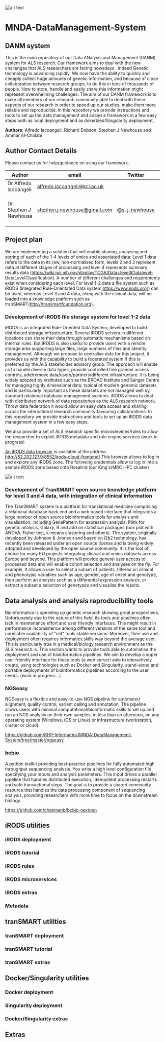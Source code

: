 ![alt text](https://github.com/KHP-Informatics/MNDA-DataManagement-System/blob/master/danm_logo.001.jpeg)

# MNDA-DataManagement-System

## DANM system

This is the main repository of our Data ANalysis and Management (DANM) system for ALS research. Our framework aims to deal with the new challenges that ALS researchers are facing nowadays . Indeed Genetic technology is advancing rapidly. We now have the ability to quickly and cheaply collect huge amounts of genetic information, and because of close collaboration between research groups, to do this in tens of thousands of people. How to store, handle and easily share this information might represent overwhelming challenges. The aim of our DANM framework is to make all members of our research community able to deal with these aspects of our research in order to speed up our studies, make them more reliable and reproducible.
In this repository we provide instructions and tools to set up the data management and analysis framework in a few easy steps both as local deployment and as dokerized/Singularity deployment. 

**Authors:** Alfredo Iacoangeli, Richard Dobson, Stephen J Newhouse and Ammar Al-Chalabi

## Author Contact Details

Please contact us for help/guidance on using our framework.

|Author|email|Twitter| LinkedIn|
|----|----|----|----|
|Dr Alfredo Iacoangeli| <alfredo.iacoangeli@kcl.ac.uk>| 
|Dr Stephen J Newhouse| <stephen.j.newhouse@gmail.com>| [@s_j_newhouse](https://twitter.com/s_j_newhouse?lang=en)| View Steve's profile on [LinkedIn](http://uk.linkedin.com/pub/dr-stephen-newhouse/29/89a/11a)|

## Project plan

We are implementing a solution that will enable sharing, analysing and storing of each of the 1-4 levels of omics and associated data: Level 1 data refers to the data in its raw, non-normalised form, levels 2 and 3 represent data at different stages of processing and level 4 represents summary results data (https://wiki.nci.nih.gov/display/TCGA/Data+level#Datalevel- DataLevelClassification).
A number of different challenges and requirements exist when considering each level. For level 1-2 data a file system such as iRODS (Integrated Rule-Orientated Data system,https://www.irods.org/) can be used, whereas Level 3 and 4 data, along with the clinical data, will be loaded into a knowledge platform such as tranSMART(http://transmartfoundation.org). 

### Development of iRODS file storage system for level 1-2 data

iRODS is an integrated Rule-Oriented Data System, developed to build distributed storage infrastructure. Several iRODS servers in different locations can share their data through automatic mechanisms based on internal rules. But iRODS is also useful to provide users with a remote storage area supporting large files, large numbers of files and identity management. Although we propose to centralise data for this project, it provides us with the capability to build a federated system if this is preferred by the ALS stakeholder advisory group. The approach will enable us to handle diverse data types, provide controlled fine grained access controls, add/remove data/users/partners/different infrastructure. It is being widely adopted by institutes such as the BROAD Institute and Sanger Centre for managing highly dimensional data, typical of modern genomic datasets and is particularly important as these datasets are not managed well by standard relational database management systems.
iRODS allows to deal with distributed network of data repositories as the ALS research network. Throw data federation it would allow an easy data access and sharing across the international research community favouring collaborations. In this repository we provide instructions and tools to set up an iRODS data management system in a few easy steps.

We also provide a set of ALS research specific microservices/rules to allow the researcher to exploit iRODS metadata and rule engine services (work in progress)

[An iRODS data browser](https://github.com/KHP-Informatics/MNDA-DataManagement-System/tree/master/irods-cloud-browser-1.0.1-RELEASE) is available at the address http://52.202.127.9:8552/irods-cloud-frontend/ 
This browser allows to log in and explore any iRODS zone. The following credentials allow to log in into a sample iRODS zone based onto Rosalind (our King's/MRC HPC cluster) 

![alt text](https://github.com/KHP-Informatics/MNDA-DataManagement-System/blob/master/Screen.png)



### Development of TranSMART open source knowledge platform for level 3 and 4 data, with integration of clinical information

The TranSMART system is a platform for translational medicine comprising a relational database back end and a web based interface that integrates a large number of open source bioinformatics tools for analysis and visualisation, including GenePattern for expression analysis, Plink for genetic analysis, Galaxy, R and add on statistical packages (box plot with ANOVA, Fisher test, k-means clustering and others). The system, originally developed by Johnson & Johnson and based on i2b2 technology, has recently been released under an open source license and is being widely adopted and developed by the open source community. It is the tool of choice for many EU projects integrating clinical and omics datasets across Europe and beyond. This platform will provide general user access to processed data and will enable cohort selection and analyses on the fly. For example, it allows a user to select a subset of patients, filtered on clinical and phenotypic variables such as age, gender, age of onset and genotype, then perform an analysis such as a differential expression analysis, or extract a subset a selection of genotypes and visualise the results.

## Data analysis and analysis reproducibility tools

Bioinformatics is speeding up genetic research showing great prospectives. Unfortunately due to the nature of this field, its tools and pipelines often lack in maintenance effort and user friendly interfaces. This might result in performance inconsistence among different versions of the same tool and unreliable availability of "old" tools stable versions. Moreover, their use and deployment often requires informatics skills way beyond the average user. This is particularly true in a medical/biology research environment as the ALS research is. This section wants to provide tools able to automatise the deployment and use of bioinformatics pipelines. 
We aim to develop a super user friendly interface for these tools (a web server) able to interactively create, using technologies such as Docker and Singularity, stand-alone and portable deployments of bioinformatics pipelines according to the user needs. (work in progress...) 

### NGSeasy

NGSeasy is a flexible and easy-to-use NGS pipeline for automated alignment, quality control, variant calling and annotation. The pipeline allows users with minimal computational/bioinformatic skills to set up and run an NGS analysis on their own samples, in less than an afternoon, on any operating system (Windows, iOS or Linux) or infrastructure (workstation, cluster or cloud). 

https://github.com/KHP-Informatics/MNDA-DataManagement-System/tree/master/ngseasy

### bcbio

A python toolkit providing best-practice pipelines for fully automated high throughput sequencing analysis. You write a high level configuration file specifying your inputs and analysis parameters. This input drives a parallel pipeline that handles distributed execution, idempotent processing restarts and safe transactional steps. The goal is to provide a shared community resource that handles the data processing component of sequencing analysis, providing researchers with more time to focus on the downstream biology.

https://github.com/chapmanb/bcbio-nextgen

## iRODS utilities 

### iRODS deployment

### iRODS tutorial

### iRODS rules

### iRODS microservices

### iRODS extras

### Metadata

## tranSMART utilities

### tranSMART deployment

### tranSMART tutorial

### tranSMART extras

## Docker/Singularity utilities

### Docker deployment

### Singularity deployment

### Docker/Singularity extras

## Extras
